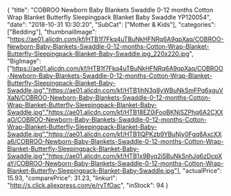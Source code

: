 {
	"title": "COBROO Newborn Baby Blankets Swaddle 0-12 months Cotton Wrap Blanket Butterfly Sleepingpack Blanket Baby Swaddle YP120054",
	"date": "2018-10-31 10:30:20",
	"SubCat": ["Mother & Kids"],
	"categories": ["Bedding"],
	"thumbnailImage": "https://ae01.alicdn.com/kf/HTB1f7Fkq4uTBuNkHFNRq6A9qpXaq/COBROO-Newborn-Baby-Blankets-Swaddle-0-12-months-Cotton-Wrap-Blanket-Butterfly-Sleepingpack-Blanket-Baby-Swaddle.jpg_220x220.jpg",
	"BigImage": ["https://ae01.alicdn.com/kf/HTB1f7Fkq4uTBuNkHFNRq6A9qpXaq/COBROO-Newborn-Baby-Blankets-Swaddle-0-12-months-Cotton-Wrap-Blanket-Butterfly-Sleepingpack-Blanket-Baby-Swaddle.jpg","https://ae01.alicdn.com/kf/HTB1jhN3q8yWBuNkSmFPq6xguVXaN/COBROO-Newborn-Baby-Blankets-Swaddle-0-12-months-Cotton-Wrap-Blanket-Butterfly-Sleepingpack-Blanket-Baby-Swaddle.jpg","https://ae01.alicdn.com/kf/HTB18EZ0iFooBKNjSZPhq6A2CXXaO/COBROO-Newborn-Baby-Blankets-Swaddle-0-12-months-Cotton-Wrap-Blanket-Butterfly-Sleepingpack-Blanket-Baby-Swaddle.jpg","https://ae01.alicdn.com/kf/HTB1lQPKzb9YBuNjy0Fgq6AxcXXa6/COBROO-Newborn-Baby-Blankets-Swaddle-0-12-months-Cotton-Wrap-Blanket-Butterfly-Sleepingpack-Blanket-Baby-Swaddle.jpg","https://ae01.alicdn.com/kf/HTB1x9Byq2iSBuNkSnhJq6zDcpXaY/COBROO-Newborn-Baby-Blankets-Swaddle-0-12-months-Cotton-Wrap-Blanket-Butterfly-Sleepingpack-Blanket-Baby-Swaddle.jpg"],
	"actualPrice": 15.93,
	"comparePrice": 31.23,
	"linkurl": "http://s.click.aliexpress.com/e/ryTfOac",
	"inStock": 94
}
